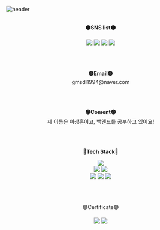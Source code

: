 ![header](https://capsule-render.vercel.app/api?type=rounded&color=000000&height=300&section=header&text=welcome&fontColor=FDEE21&fontSize=110&animation=fadeIn&fontAlignY=45&desc=Topy's%20GitHub%20Profile&descAlignY=61&descAlign=70)
<br>
<br>

<p align="center">
    <Strong>🟠SNS list🟠</Strong><br><br>
    <a href="https://jazzy-taker-01f.notion.site/629539107b214ae6a536177207184a38" target="_blank"><img src="https://img.shields.io/badge/Notion-black?style=flat-square&logo=Notion&logoColor=white"/></a>
    <a href="https://www.instagram.com/dltkdgms/" target="_blank"><img src="https://img.shields.io/badge/Instagram-FDEE21?style=flat-square&logo=Instagram&logoColor=white"/></a>
      <a href="https://kr.tradingview.com/u/Topy_heun/" target="_blank"><img src="https://img.shields.io/badge/TradingView-005AF0?style=flat-square&logo=Telegraph&logoColor=white"/></a>
      <a href="https://www.youtube.com/channel/UC5dHJvbD9GGkxAN992HaFnA" target="_blank"><img src="https://img.shields.io/badge/Youtube-F40D12?style=flat-square&logo=Youtube&logoColor=white"/></a>
</p>
<br>
<br>

<p align="center">
<Strong>🟡Email🟡</Strong><br>gmsdl1994@naver.com<br>
</p>
<br>
<br>

<p align="center">
<Strong>🟢Coment🟢</Strong><br>
제 이름은 이상흔이고, 백엔드를 공부하고 있어요!
</p>
<br>
<br>

<p align="center">
    <Strong>🔵Tech Stack🔵</Strong>
</p>

<p align="center" display="inline-block">
  <img src="https://img.shields.io/badge/JAVA-007396?style=for-the-badge&logo=java&logoColor=white"><br>
    <img src="https://img.shields.io/badge/Spring-7ED321?style=for-the-badge&logo=Spring&logoColor=white">
    <img src="https://img.shields.io/badge/SpringBoot-7ED321?style=for-the-badge&logo=Spring Boot&logoColor=white"><br>
    <img src="https://img.shields.io/badge/Mysql-CC2927?style=for-the-badge&logo=mysql&logoColor=white">
    <img src="https://img.shields.io/badge/Jpa-FF9E0F?style=for-the-badge&logo=Joplin&logoColor=white"> 
    <img src="https://img.shields.io/badge/AWS-A100FF?style=for-the-badge&logo=Amazon AWS&logoColor=white">
</p>
<br>
<br>

<p align="center">
    🟣Certificate🟣
</p>

<p align="center" display="inline-block">
  <img src="https://img.shields.io/badge/정보처리기사-blue">  
  <img src="https://img.shields.io/badge/SQLD-red">
</p>
<br>
